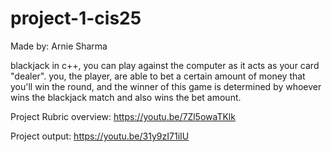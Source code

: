 # project-1-cis25

Made by: Arnie Sharma

blackjack in c++, you can play against the computer as it acts as your card "dealer".
you, the player, are able to bet a certain amount of money that you'll win the round, and
the winner of this game is determined by whoever wins the blackjack match and also wins the bet amount.

Project Rubric overview: 
https://youtu.be/7Zl5owaTKlk


Project output:
https://youtu.be/31y9zI71iIU